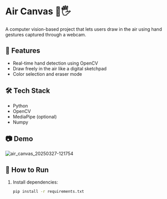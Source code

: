 # Air Canvas 🎨🖐️

A computer vision-based project that lets users draw in the air using hand gestures captured through a webcam.

## 🚀 Features
- Real-time hand detection using OpenCV
- Draw freely in the air like a digital sketchpad
- Color selection and eraser mode

## 🛠 Tech Stack
- Python
- OpenCV
- MediaPipe (optional)
- Numpy

## 📷 Demo

![air_canvas_20250327-121754](https://github.com/user-attachments/assets/4c26617a-482a-4c2a-8f12-42a24bc4d31c)

## 🔧 How to Run
1. Install dependencies:
   ```bash
   pip install -r requirements.txt
